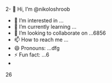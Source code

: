 2- 👋 Hi, I’m @nikoloshroob
- 👀 I’m interested in ...
- 🌱 I’m currently learning ...
- 💞️ I’m looking to collaborate on ...6856
- 📫 How to reach me ...
- 😄 Pronouns: ...dfg
- ⚡ Fun fact: ...6
- 
26
<!---
nikoloshroob/nikoloshroob is a ✨ special ✨ repository because its `README.md` (this file) appears on your GitHub profile.
You can click the Preview link to take a look at your changes.
--->
